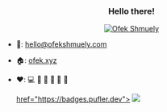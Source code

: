 <h3 align="center">
  Hello there!
</h3>

<p align="center">
<a href="https://github.com/ofekshmuely/my-avatar"><img src="https://pbs.twimg.com/profile_banners/876106701895847936/1594601562/1500x500" alt="Ofek Shmuely" title="Tom Chen's animated GIF avatar" ></a>
</p>


* <span title="Email">📧</span>: [hello@ofekshmuely.com](mailto:hello@ofekshmuely.com)
* <span title="Website">🏠</span>: [ofek.xyz](https://ofek.xyz/)
* <span title="I like">❤️</span>: <span title="programming">💻</span> <span title="tennis">🎾</span> <span title="traveling">🚗</span> <span title="jogging">🏃</span> <span title="melody writing">🎵</span> <span title="good UX and UI">🌻</span>

  <a  align="center" href="https://badges.pufler.dev"> href="https://badges.pufler.dev">
    <img src="https://badges.pufler.dev/visits/ofekshmuely/ofekshmuely?style=flat-square&color=black&logo=github">
  </a>

